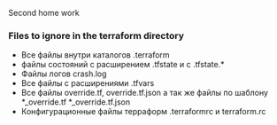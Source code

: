 Second home work

### Files to ignore in the terraform directory

* Все файлы внутри каталогов .terraform
* файлы состояний с расширением .tfstate и с .tfstate.*
* Файлы логов crash.log
* Все файлы с расширениями .tfvars
* Все файлы override.tf, override.tf.json а так же файлы по шаблону *_override.tf *_override.tf.json
* Конфигурационные файлы терраформ .terraformrc и terraform.rc

